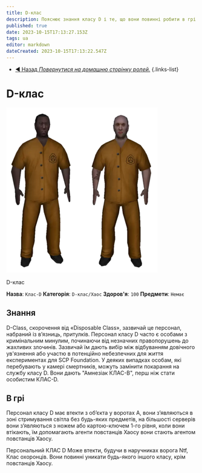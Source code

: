 ```yaml
---
title: D-клас
description: Пояснює знання класу D і те, що вони повинні робити в грі.
published: true
date: 2023-10-15T17:13:27.153Z
tags: ua
editor: markdown
dateCreated: 2023-10-15T17:13:22.547Z
---
```


- [:arrow_backward: Назад *Повернутися на домашню сторінку ролей.*](/uk/game/jobs/roles)
{.links-list}
# D-клас

![](/images/roles/classd.png)

D-клас

**Назва**: `Клас-D`
**Категорія**: `D-клас/Хаос`
**Здоров'я**: `100`
**Предмети**: `Немає`

## Знання

D-Class, скорочення від «Disposable Class», зазвичай це персонал, набраний із в’язниць, притулків. Персонал класу D часто є особами з кримінальним минулим, починаючи від незначних правопорушень до жахливих злочинів. Зазвичай їм дають вибір між відбуванням довічного ув'язнення або участю в потенційно небезпечних для життя експериментах для SCP Foundation. У деяких випадках особам, які перебувають у камері смертників, можуть замінити покарання на службу класу D. Вони дають "Амнезіак КЛАС-B", перш ніж стати особистим КЛАС-D.

## В грі

Персонал класу D має втекти з об’єкта у воротах A, вони з’являються в зоні стримування світла без будь-яких предметів, на більшості серверів вони з’являються з ножем або картою-ключем 1-го рівня, коли вони втікають, їм допомагають агенти повстанців Хаосу вони стають агентом повстанців Хаосу.

Персональний КЛАС D Може втекти, будучи в наручниках ворога Ntf, Клас охоронців. Вони повинні уникати будь-якого іншого класу, крім повстанців Хаосу.